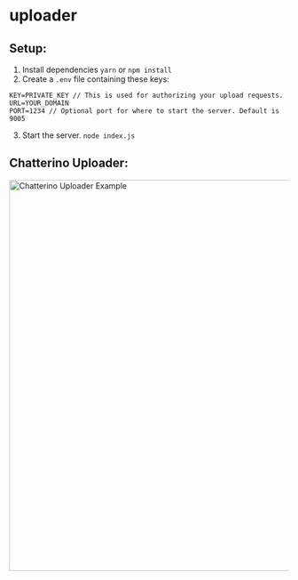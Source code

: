 # uploader

## Setup:
1. Install dependencies `yarn` or `npm install`
2. Create a `.env` file containing these keys:
```
KEY=PRIVATE_KEY // This is used for authorizing your upload requests.
URL=YOUR_DOMAIN
PORT=1234 // Optional port for where to start the server. Default is 9005
```
3. Start the server. `node index.js`

## Chatterino Uploader:
<img width="703" alt="Chatterino Uploader Example" src="https://user-images.githubusercontent.com/30363562/135737054-826c39c1-4bdb-45e2-9d46-ce2958039201.png">


